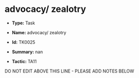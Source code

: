# advocacy/ zealotry

* **Type:** Task

* **Name:** advocacy/ zealotry

* **Id:** TK0025

* **Summary:** nan

* **Tactic:** TA11

DO NOT EDIT ABOVE THIS LINE - PLEASE ADD NOTES BELOW